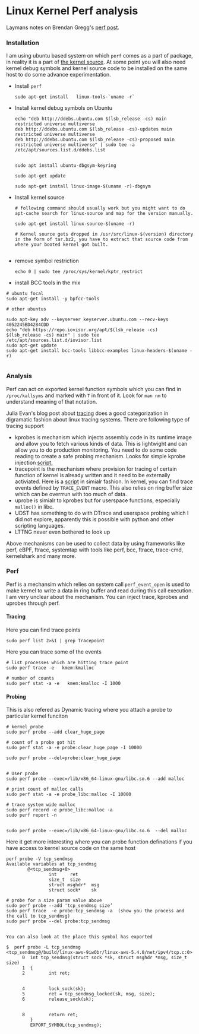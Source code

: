 # Linux Kernel Perf analysis 

Laymans notes on Brendan Gregg's [perf post](http://www.brendangregg.com/perf.html).

### Installation 

I am using ubuntu based system on which `perf` comes as a part of package, in reality it is a part of [the kernel source](https://github.com/torvalds/linux/tree/master/tools/perf). At some point you will also need kernel debug symbols and kernel source code to be installed on the same host to do some advance experimentation.

- Install `perf`

  ```
  sudo apt-get install   linux-tools-`uname -r`
  ```

- Install kernel debug symbols on Ubuntu 

  ```
  echo "deb http://ddebs.ubuntu.com $(lsb_release -cs) main restricted universe multiverse
  deb http://ddebs.ubuntu.com $(lsb_release -cs)-updates main restricted universe multiverse
  deb http://ddebs.ubuntu.com $(lsb_release -cs)-proposed main restricted universe multiverse" | sudo tee -a /etc/apt/sources.list.d/ddebs.list
  
  
  sudo apt install ubuntu-dbgsym-keyring
  
  sudo apt-get update
  
  sudo apt-get install linux-image-$(uname -r)-dbgsym
  ```

- Install kernel source 

  ```
  # following command should usually work but you might want to do apt-cache search for linux-source and map for the version manually.
  
  sudo apt-get install linux-source-$(uname -r)
  
  # Kernel source gets dropped in /usr/src/linux-$(version) directory in the form of tar.bz2, you have to extract that source code from where your booted kernel got built.
  
  
  ```

- remove symbol restriction

  ```
  echo 0 | sudo tee /proc/sys/kernel/kptr_restrict
  ```

  
- install BCC tools in the mix 
```
# ubuntu focal 
sudo apt-get install -y bpfcc-tools

# other ubuntus 

sudo apt-key adv --keyserver keyserver.ubuntu.com --recv-keys 4052245BD4284CDD
echo "deb https://repo.iovisor.org/apt/$(lsb_release -cs) $(lsb_release -cs) main" | sudo tee /etc/apt/sources.list.d/iovisor.list
sudo apt-get update
sudo apt-get install bcc-tools libbcc-examples linux-headers-$(uname -r)


```


### Analysis 

Perf can act  on exported kernel function symbols which you can find in `/proc/kallsyms` and marked with `T` in front of it. Look for `man nm` to understand meaning of that notation.



Julia Evan's blog post about [tracing](https://jvns.ca/blog/2017/07/05/linux-tracing-systems/) does a good categorization in digramatic fashion about linux tracing systems. There are following type of tracing support 

-  kprobes is mechanism which injects assembly code in its runtime image and allow you to fetch various kinds of data. This is lightwight and can allow you to do production monitoring. You need to do some code reading to create a safe probing mechanism. Looks for simple kprobe injection [script.](https://github.com/brendangregg/perf-tools/blob/master/kernel/kprobe)
- tracepoint is the mechanism where provision for tracing of certain function of kernel is already written and it need to be externally activiated. Here is a [script](https://github.com/brendangregg/perf-tools/blob/master/kernel/functrace) in simialr fashion. In kernel, you can find trace events defined by  `TRACE_EVENT` macro. This also relies on ring buffer size which can be overrrun with too much of data.
- uprobe is simialr to kprobes but for userspace functions, especially `malloc()` in libc.
- UDST has something to do with DTrace and userspace probing which I did not explore, apparently this is possible with python and other scripting languages.
- LTTNG never even bothered to look up 

 

Above mechanisms can be used to collect data by using frameworks like perf, eBPF, ftrace, systemtap with tools like perf, bcc, ftrace, trace-cmd, kernelshark and many more.



  ### Perf

Perf is a mechansim which relies on system call `perf_event_open` is used to make kernel to write a data in ring buffer and read during this call execution. I am very unclear about the mechanism. You can inject trace, kprobes and uprobes through perf.



#### Tracing 

Here you can find trace points 

```
sudo perf list 2>&1 | grep Tracepoint
```

Here you can trace some of the events 

```
# list processes which are hitting trace point
sudo perf trace -e   kmem:kmalloc

# number of counts 
sudo perf stat -a -e   kmem:kmalloc -I 1000
```



#### Probing

This is also refered as Dynamic tracing where you attach a probe to particular kernel funciton 

```
# kernel probe
sudo perf probe --add clear_huge_page

# count of a probe got hit
sudo perf stat -a -e probe:clear_huge_page -I 10000

sudo perf probe --del=probe:clear_huge_page


# User probe
sudo perf probe --exec=/lib/x86_64-linux-gnu/libc.so.6 --add malloc

# print count of malloc calls
sudo perf stat -a -e probe_libc:malloc -I 10000

# trace system wide malloc 
sudo perf record -e probe_libc:malloc -a
sudo perf report -n


sudo perf probe --exec=/lib/x86_64-linux-gnu/libc.so.6  --del malloc

```



Here it get more interesting  where you can probe function definations if you have access to kernel source code on the same host

```
perf probe -V tcp_sendmsg
Available variables at tcp_sendmsg
        @<tcp_sendmsg+0>
                int     ret
                size_t  size
                struct msghdr*  msg
                struct sock*    sk

# probe for a size param value above  
sudo perf probe --add 'tcp_sendmsg size’
sudo perf trace  -e probe:tcp_sendmsg -a  (show you the process and the call to tcp_sendmsg)
sudo perf probe --del probe:tcp_sendmsg


You can also look at the place this symbol has exported 

$  perf probe -L tcp_sendmsg
<tcp_sendmsg@/build/linux-aws-9iwObr/linux-aws-5.4.0/net/ipv4/tcp.c:0>
      0  int tcp_sendmsg(struct sock *sk, struct msghdr *msg, size_t size)
      1  {
      2         int ret;


      4         lock_sock(sk);
      5         ret = tcp_sendmsg_locked(sk, msg, size);
      6         release_sock(sk);


      8         return ret;
         }
         EXPORT_SYMBOL(tcp_sendmsg);

```






